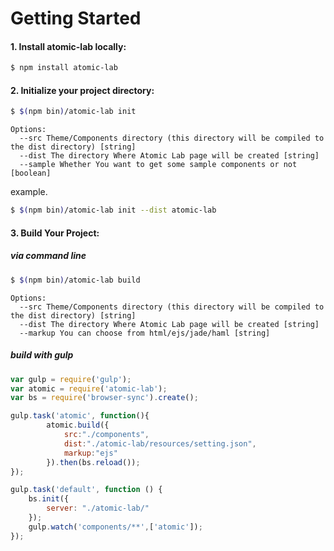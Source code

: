 # Getting Started

#### 1. Install atomic-lab locally:

```sh
$ npm install atomic-lab
```

#### 2. Initialize your project directory:

```sh
$ $(npm bin)/atomic-lab init
```

```
Options:
  --src Theme/Components directory (this directory will be compiled to the dist directory) [string]
  --dist The directory Where Atomic Lab page will be created [string]
  --sample Whether You want to get some sample components or not [boolean]
```

example.
```sh
$ $(npm bin)/atomic-lab init --dist atomic-lab
```

#### 3. Build Your Project:

##### via command line

```sh
$ $(npm bin)/atomic-lab build
```

```
Options:
  --src Theme/Components directory (this directory will be compiled to the dist directory) [string]
  --dist The directory Where Atomic Lab page will be created [string]
  --markup You can choose from html/ejs/jade/haml [string]
```

##### build with gulp

```js
var gulp = require('gulp');
var atomic = require('atomic-lab');
var bs = require('browser-sync').create();

gulp.task('atomic', function(){
		atomic.build({
			src:"./components",
			dist:"./atomic-lab/resources/setting.json",
			markup:"ejs"
		}).then(bs.reload());
});

gulp.task('default', function () {
    bs.init({
        server: "./atomic-lab/"
    });
    gulp.watch('components/**',['atomic']);
});
```
